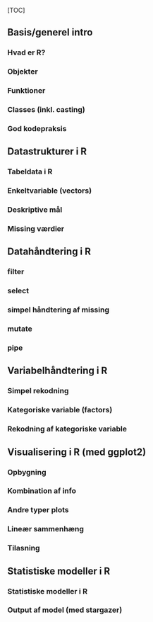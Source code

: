 [TOC]



## Basis/generel intro

### Hvad er R?

### Objekter

### Funktioner

### Classes (inkl. casting)

### God kodepraksis



## Datastrukturer i R

### Tabeldata i R

### Enkeltvariable (vectors)

### Deskriptive mål

### Missing værdier



## Datahåndtering i R

### filter

### select

### simpel håndtering af missing

### mutate

### pipe



## Variabelhåndtering i R

### Simpel rekodning

### Kategoriske variable (factors)

### Rekodning af kategoriske variable



## Visualisering i R (med ggplot2)

### Opbygning

### Kombination af info

### Andre typer plots

### Lineær sammenhæng

### Tilasning



## Statistiske modeller i R

### Statistiske modeller i R

### Output af model (med stargazer)



